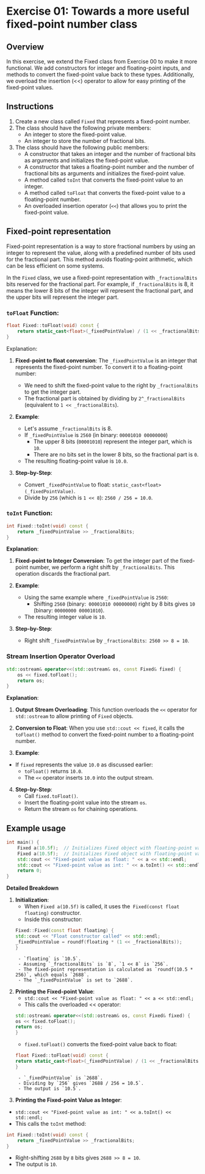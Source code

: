 # Exercise 01: Towards a more useful fixed-point number class

## Overview

In this exercise, we extend the Fixed class from Exercise 00 to make it more functional. We add constructors for integer and floating-point inputs, and methods to convert the fixed-point value back to these types. Additionally, we overload the insertion (<<) operator to allow for easy printing of the fixed-point values.

## Instructions

1. Create a new class called `Fixed` that represents a fixed-point number.
2. The class should have the following private members:
   - An integer to store the fixed-point value.
   - An integer to store the number of fractional bits.
3. The class should have the following public members:
   - A constructor that takes an integer and the number of fractional bits as arguments and initializes the fixed-point value.
   - A constructor that takes a floating-point number and the number of fractional bits as arguments and initializes the fixed-point value.
   - A method called `toInt` that converts the fixed-point value to an integer.
   - A method called `toFloat` that converts the fixed-point value to a floating-point number.
   - An overloaded insertion operator (`<<`) that allows you to print the fixed-point value.

## Fixed-point representation

Fixed-point representation is a way to store fractional numbers by using an integer to represent the value, along with a predefined number of bits used for the fractional part. This method avoids floating-point arithmetic, which can be less efficient on some systems.

In the `Fixed` class, we use a fixed-point representation with `_fractionalBits` bits reserved for the fractional part. For example, if `_fractionalBits` is 8, it means the lower 8 bits of the integer will represent the fractional part, and the upper bits will represent the integer part.

### `toFloat` Function:

```cpp
float Fixed::toFloat(void) const {
    return static_cast<float>(_fixedPointValue) / (1 << _fractionalBits);
}
```
Explanation: 

1. **Fixed-point to float conversion**: The `_fixedPointValue` is an integer that represents the fixed-point number. To convert it to a floating-point number:
	- We need to shift the fixed-point value to the right by `_fractionalBits` to get the integer part.
	- The fractional part is obtained by dividing by `2^_fractionalBits` (equivalent to `1 << _fractionalBits`).

2. **Example**:
	- Let's assume `_fractionalBits` is 8.
	- If `_fixedPointValue` is `2560` (in binary: `00001010 00000000`)
		- The upper 8 bits (`00001010`) represent the integer part, which is `10`.
		- There are no bits set in the lower 8 bits, so the fractional part is `0`.
	- The resulting floating-point value is `10.0`.

3. **Step-by-Step**:
	- Convert `_fixedPointValue` to float: `static_cast<float>(_fixedPointValue)`.
	- Divide by `256` (which is `1 << 8`): `2560 / 256 = 10.0`.

### `toInt` Function:

```cpp
int Fixed::toInt(void) const {
	return _fixedPointValue >> _fractionalBits;
}
```

**Explanation**:

1. **Fixed-point to Integer Conversion**: To get the integer part of the fixed-point number, we perform a right shift by `_fractionalBits`. This operation discards the fractional part.

2. **Example**:
	- Using the same example where `_fixedPointValue` is `2560`:
		- Shifting `2560` (binary:` 00001010 00000000`) right by 8 bits gives `10` (binary: `00000000 00001010`).
	- The resulting integer value is `10`.

3. **Step-by-Step**:
	- Right shift `_fixedPointValue` by `_fractionalBits`:` 2560 >> 8 = 10`.

### Stream Insertion Operator Overload

```cpp
std::ostream& operator<<(std::ostream& os, const Fixed& fixed) {
    os << fixed.toFloat();
    return os;
}
```

**Explanation**:

1. **Output Stream Overloading**: This function overloads the `<<` operator for `std::ostream` to allow printing of `Fixed` objects.

2. **Conversion to Float**: When you use `std::cout << fixed`, it calls the `toFloat()` method to convert the fixed-point number to a floating-point number.

3. **Example**:

- If `fixed` represents the value `10.0` as discussed earlier:
	- `toFloat()` returns `10.0`.
	- The `<<` operator inserts `10.0` into the output stream.

4. **Step-by-Step**:
	- Call `fixed.toFloat()`.
	- Insert the floating-point value into the stream `os`.
	- Return the stream `os` for chaining operations.


## Example usage

```cpp
int main() {
    Fixed a(10.5f);  // Initializes Fixed object with floating-point value
    Fixed a(10.5f);  // Initializes Fixed object with floating-point value 10.5
    std::cout << "Fixed-point value as float: " << a << std::endl;
    std::cout << "Fixed-point value as int: " << a.toInt() << std::endl;
    return 0;
}
```

**Detailed Breakdown**

1. **Initialization**:
	- When `Fixed a(10.5f)` is called, it uses the` Fixed(const float floating)` constructor.
	- Inside this constructor:
	```cpp
	Fixed::Fixed(const float floating) {
    std::cout << "Float constructor called" << std::endl;
    _fixedPointValue = roundf(floating * (1 << _fractionalBits));
	}
	```
		- `floating` is `10.5`.
		- Assuming `_fractionalBits` is `8`, `1 << 8` is `256`.
		- The fixed-point representation is calculated as `roundf(10.5 * 256)`, which equals `2688`.
		- The `_fixedPointValue` is set to `2688`.

2. **Printing the Fixed-point Value**:
	- `std::cout << "Fixed-point value as float: " << a << std::endl;`
	- This calls the overloaded << operator:
	```cpp
	std::ostream& operator<<(std::ostream& os, const Fixed& fixed) {
    os << fixed.toFloat();
    return os;
	}
	```
	- `fixed.toFloat()` converts the fixed-point value back to float:
	```cpp
	float Fixed::toFloat(void) const {
    return static_cast<float>(_fixedPointValue) / (1 << _fractionalBits);
	}
	```
		- `_fixedPointValue` is `2688`.
		- Dividing by `256` gives `2688 / 256 = 10.5`.
		- The output is `10.5`.

3. **Printing the Fixed-point Value as Integer**:

- `std::cout << "Fixed-point value as int: " << a.toInt() << std::endl;`
- This calls the `toInt` method:
```cpp
int Fixed::toInt(void) const {
    return _fixedPointValue >> _fractionalBits;
}
```
- Right-shifting `2688` by `8` bits gives `2688 >> 8 = 10`.
- The output is `10`.
